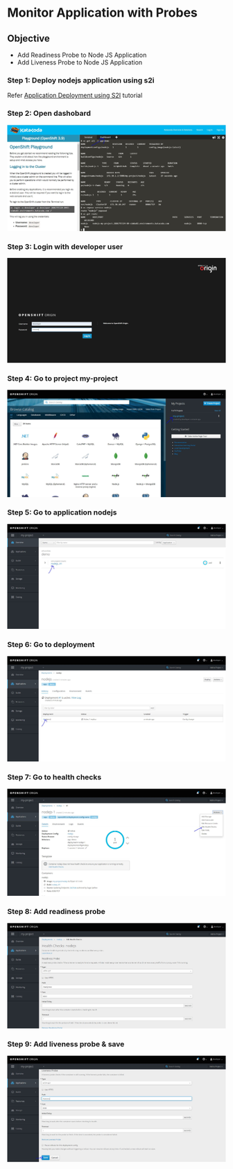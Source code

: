 # Monitor Application with Probes

## Objective
- Add Readiness Probe to Node JS Application
- Add Liveness Probe to Node JS Application

### Step 1: Deploy nodejs application using s2i
Refer [Application Deployment using S2I](./5_application_deployment_using_S2I.md) tutorial

### Step 2: Open dashobard
![Step 2](./images/probe_1.JPG)

### Step 3: Login with developer user
![Step 3](./images/probe_2.JPG)

### Step 4: Go to project my-project
![Step 4](./images/probe_3.JPG)

### Step 5: Go to application nodejs
![Step 5](./images/probe_4.JPG)

### Step 6: Go to deployment
![Step 6](./images/probe_5.JPG)

### Step 7: Go to health checks
![Step 7](./images/probe_6.JPG)

### Step 8: Add readiness probe
![Step 8](./images/probe_7.JPG)

### Step 9: Add liveness probe & save
![Step 9](./images/probe_8.JPG)